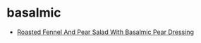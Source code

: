 # basalmic

 * [Roasted Fennel And Pear Salad With Basalmic Pear Dressing](../index/r/roasted-fennel-and-pear-salad-with-basalmic-pear-dressing-3177.json)
